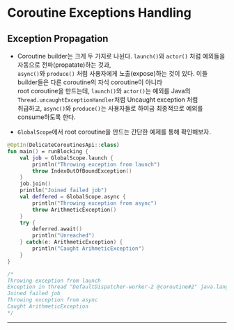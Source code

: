 # Coroutine Exceptions Handling

## Exception Propagation

- Coroutine builder는 크게 두 가지로 나뉜다. `launch()`와 `actor()` 처럼 예외들을 자동으로 전파(propatate)하는 것과,  
  `async()`와 `produce()` 처럼 사용자에게 노출(expose)하는 것이 있다. 이들 builder들은 다른 coroutine의 자식 coroutine이 아니라  
  root coroutine을 만드는데, `launch()`와 `actor()`는 예외를 Java의 `Thread.uncaughtExceptionHandler`처럼 Uncaught exception 처럼  
  취급하고, `async()`와 `produce()`는 사용자들로 하여금 최종적으로 예외를 consume하도록 한다.

- `GlobalScope`에서 root coroutine을 만드는 간단한 예제를 통해 확인해보자.

```kt
@OptIn(DelicateCoroutinesApi::class)
fun main() = runBlocking {
	val job = GlobalScope.launch {
		println("Throwing exception from launch")
		throw IndexOutOfBoundException()
	}
	job.join()
	println("Joined failed job")
	val deffered = GlobalScope.async {
		println("Throwing exception from async")
		throw ArithmeticException()
	}
	try {
		deferred.await()
		println("Unreached")
	} catch(e: ArithmeticException) {
		println("Caught ArihmeticException")
	}
}

/*
Throwing exception from launch
Exception in thread "DefaultDispatcher-worker-2 @coroutine#2" java.lang.IndexOutOfBoundsException
Joined failed job
Throwing exception from async
Caught ArithmeticException
*/
```

---
